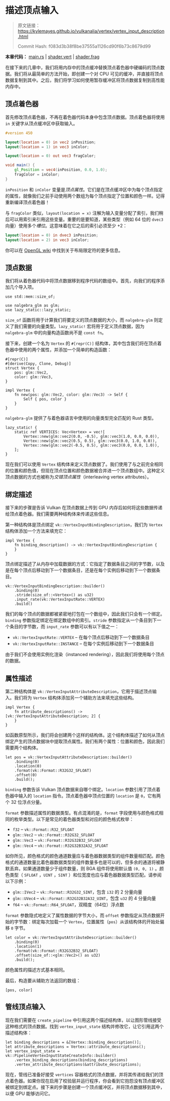 # 描述顶点输入

> 原文链接：<https://kylemayes.github.io/vulkanalia/vertex/vertex_input_description.html>
> 
> Commit Hash: f083d3b38f8be37555a1126cd90f6b73c8679d99

**本章代码：** [main.rs](https://github.com/KyleMayes/vulkanalia/tree/master/tutorial/src/17_vertex_input.rs) | [shader.vert](https://github.com/KyleMayes/vulkanalia/tree/master/tutorial/shaders/17/shader.vert) | [shader.frag](https://github.com/KyleMayes/vulkanalia/tree/master/tutorial/shaders/17/shader.frag)

在接下来的几章中，我们将用内存中的顶点缓冲替换顶点着色器中硬编码的顶点数据。我们将从最简单的方法开始，即创建一个对 CPU 可见的缓冲，并直接将顶点数据复制到其中。之后，我们将学习如何使用暂存缓冲区将顶点数据复制到高性能内存中。

## 顶点着色器

首先修改顶点着色器，不再在着色器代码本身中包含顶点数据。顶点着色器将使用 `in` 关键字从顶点缓冲区中获取输入。

```glsl
#version 450

layout(location = 0) in vec2 inPosition;
layout(location = 1) in vec3 inColor;

layout(location = 0) out vec3 fragColor;

void main() {
    gl_Position = vec4(inPosition, 0.0, 1.0);
    fragColor = inColor;
}
```

`inPosition` 和 `inColor` 变量是*顶点属性*。它们是在顶点缓冲区中为每个顶点指定的属性，就像我们之前手动使用两个数组为每个顶点指定了位置和颜色一样。记得重新编译顶点着色器！

与 `fragColor` 类似，`layout(location = x)` 注解为输入变量分配了索引，我们稍后可以用索引来引用这些变量。重要的是要知道，某些类型（例如 64 位的 `dvec3` 向量）使用多个*槽位*。这意味着在它之后的索引必须至少 +2：

```glsl
layout(location = 0) in dvec3 inPosition;
layout(location = 2) in vec3 inColor;
```

你可以在 [OpenGL wiki](https://www.khronos.org/opengl/wiki/Layout_Qualifier_(GLSL)) 中找到关于布局限定符的更多信息。

## 顶点数据

我们将从着色器代码中将顶点数据移到程序代码的数组中。首先，向我们的程序添加几个导入项。

```rust,noplaypen
use std::mem::size_of;

use nalgebra_glm as glm;
use lazy_static::lazy_static;
```

`size_of` 函数将用于计算我们将要定义的顶点数据的大小，而 `nalgebra-glm` 则定义了我们需要的向量类型。`lazy_static!` 宏将用于定义顶点数据，因为 `nalgebra-glm` 中的向量构造函数尚不是 `const fn`。

接下来，创建一个名为 `Vertex` 的 `#[repr(C)]` 结构体，其中包含我们将在顶点着色器中使用的两个属性，并添加一个简单的构造函数：

```rust,noplaypen
#[repr(C)]
#[derive(Copy, Clone, Debug)]
struct Vertex {
    pos: glm::Vec2,
    color: glm::Vec3,
}

impl Vertex {
    fn new(pos: glm::Vec2, color: glm::Vec3) -> Self {
        Self { pos, color }
    }
}
```

`nalgebra-glm` 提供了与着色器语言中使用的向量类型完全匹配的 Rust 类型。

```rust,noplaypen
lazy_static! {
    static ref VERTICES: Vec<Vertex> = vec![
        Vertex::new(glm::vec2(0.0, -0.5), glm::vec3(1.0, 0.0, 0.0)),
        Vertex::new(glm::vec2(0.5, 0.5), glm::vec3(0.0, 1.0, 0.0)),
        Vertex::new(glm::vec2(-0.5, 0.5), glm::vec3(0.0, 0.0, 1.0)),
    ];
}
```

现在我们可以使用 `Vertex` 结构体来定义顶点数据了。我们使用了与之前完全相同的位置和颜色值，但现在顶点位置和颜色数据被合并进一个顶点数组中。这种定义顶点数据的方式也被称为*交错顶点属性*（interleaving vertex attributes）。

## 绑定描述

接下来的步骤是告诉 Vulkan 在顶点数据上传到 GPU 内存后如何将这些数据传递给顶点着色器。我们需要两种结构体来传递这些信息。

第一种结构体是顶点绑定 `vk::VertexInputBindingDescription`，我们为 `Vertex` 结构体添加一个方法来填充它：

```rust,noplaypen
impl Vertex {
    fn binding_description() -> vk::VertexInputBindingDescription {
    }
}
```

<!-- 我真不知道这里这个 rate 是啥，但至少跟速率毫无关系 -->
顶点绑定描述了从内存中加载数据的方式：它指定了数据条目之间的字节数，以及是在每个顶点后移动到下一个数据条目，还是在每个实例后移动到下一个数据条目。

```rust,noplaypen
vk::VertexInputBindingDescription::builder()
    .binding(0)
    .stride(size_of::<Vertex>() as u32)
    .input_rate(vk::VertexInputRate::VERTEX)
    .build()
```

我们的每个顶点的数据都被紧密地打包在一个数组中，因此我们只会有一个绑定。`binding` 参数指定绑定在绑定数组中的索引。`stride` 参数指定从一个条目到下一个条目的字节数，而 `input_rate` 参数可以有以下值之一：

* `vk::VertexInputRate::VERTEX` &ndash; 在每个顶点后移动到下一个数据条目
* `vk::VertexInputRate::INSTANCE` &ndash; 在每个实例后移动到下一个数据条目

由于我们不会使用实例化渲染（instanced rendering），因此我们将使用每个顶点的数据。

## 属性描述

第二种结构体是 `vk::VertexInputAttributeDescription`，它用于描述顶点输入。我们将为 `Vertex` 结构体添加另一个辅助方法来填充这些结构。

```rust,noplaypen
impl Vertex {
    fn attribute_descriptions() -> [vk::VertexInputAttributeDescription; 2] {
    }
}
```

如函数原型所示，我们将会创建两个这样的结构体。这个结构体描述了如何从顶点绑定产生的顶点数据块中提取顶点属性。我们有两个属性：位置和颜色，因此我们需要两个结构体。

```rust,noplaypen
let pos = vk::VertexInputAttributeDescription::builder()
    .binding(0)
    .location(0)
    .format(vk::Format::R32G32_SFLOAT)
    .offset(0)
    .build();
```

`binding` 参数告诉 Vulkan 顶点数据来自哪个绑定。`location` 参数引用了顶点着色器中输入的 `location` 指令。顶点着色器中顶点位置的 `location` 是 `0`，它有两个 32 位浮点分量。

`format` 参数描述属性的数据类型。有点混淆的是，`format` 字段使用与颜色格式相同的枚举类型。以下是常见的着色器类型和对应的颜色格式枚举：

* `f32` &ndash; `vk::Format::R32_SFLOAT`&nbsp;
* `glm::Vec2` &ndash; `vk::Format::R32G32_SFLOAT`&nbsp;
* `glm::Vec3` &ndash; `vk::Format::R32G32B32_SFLOAT`&nbsp;
* `glm::Vec4` &ndash; `vk::Format::R32G32B32A32_SFLOAT`&nbsp;

如你所见，颜色格式的颜色通道数量应与着色器数据类型的组件数量相匹配。颜色格式的通道数量比着色器数据类型的组件数量多也是可以的，但多余的通道将被静默丢弃。如果通道数量少于组件数量，则 BGA 组件将使用默认值 `(0, 0, 1)` 。颜色类型（ `SFLOAT` ，`UINT` ，`SINT` ）和位宽度也应与着色器数据类型匹配。请参阅以下示例：

* `glm::IVec2` &ndash; `vk::Format::R32G32_SINT`，包含 `i32` 的 2 分量向量
* `glm::UVec4` &ndash; `vk::Format::R32G32B32A32_UINT`，包含 `u32` 的 4 分量向量
* `f64` &ndash; `vk::Format::R64_SFLOAT`，双精度（64位）浮点数

`format` 参数隐式地定义了属性数据的字节大小，而 `offset` 参数指定从顶点数据开始的字节数：绑定每次加载一个 `Vertex`，位置属性（`pos`）从该结构体的开始处偏移 `0` 字节。

```rust,noplaypen
let color = vk::VertexInputAttributeDescription::builder()
    .binding(0)
    .location(1)
    .format(vk::Format::R32G32B32_SFLOAT)
    .offset(size_of::<glm::Vec2>() as u32)
    .build();
```

颜色属性的描述方式基本相同。

最后，构造要从辅助方法返回的数组：

```rust,noplaypen
[pos, color]
```

## 管线顶点输入

现在我们需要在 `create_pipeline` 中引用这两个描述结构体，以让图形管线接受这种格式的顶点数据。找到 `vertex_input_state` 结构并修改它，让它引用这两个描述结构体：

```rust,noplaypen
let binding_descriptions = &[Vertex::binding_description()];
let attribute_descriptions = Vertex::attribute_descriptions();
let vertex_input_state = vk::PipelineVertexInputStateCreateInfo::builder()
    .vertex_binding_descriptions(binding_descriptions)
    .vertex_attribute_descriptions(&attribute_descriptions);
```

现在，管线已准备好接受 `vertices` 容器格式的顶点数据，并将其传递给我们的顶点着色器。如果你现在启用了校验层并运行程序，你会看到它抱怨没有顶点缓冲区被绑定到绑定点。接下来的步骤是创建一个顶点缓冲区，并将顶点数据移到其中，以便 GPU 能够访问它。
